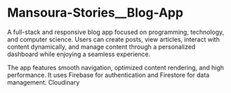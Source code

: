 # Mansoura-Stories__Blog-App
A full-stack and responsive blog app focused on programming, technology, and computer science. Users can create posts, view articles, interact with content dynamically, and manage content through a personalized dashboard while enjoying a seamless experience.


The app features smooth navigation, optimized content rendering, and high performance. It uses Firebase for authentication and Firestore for data management.
Cloudinary
